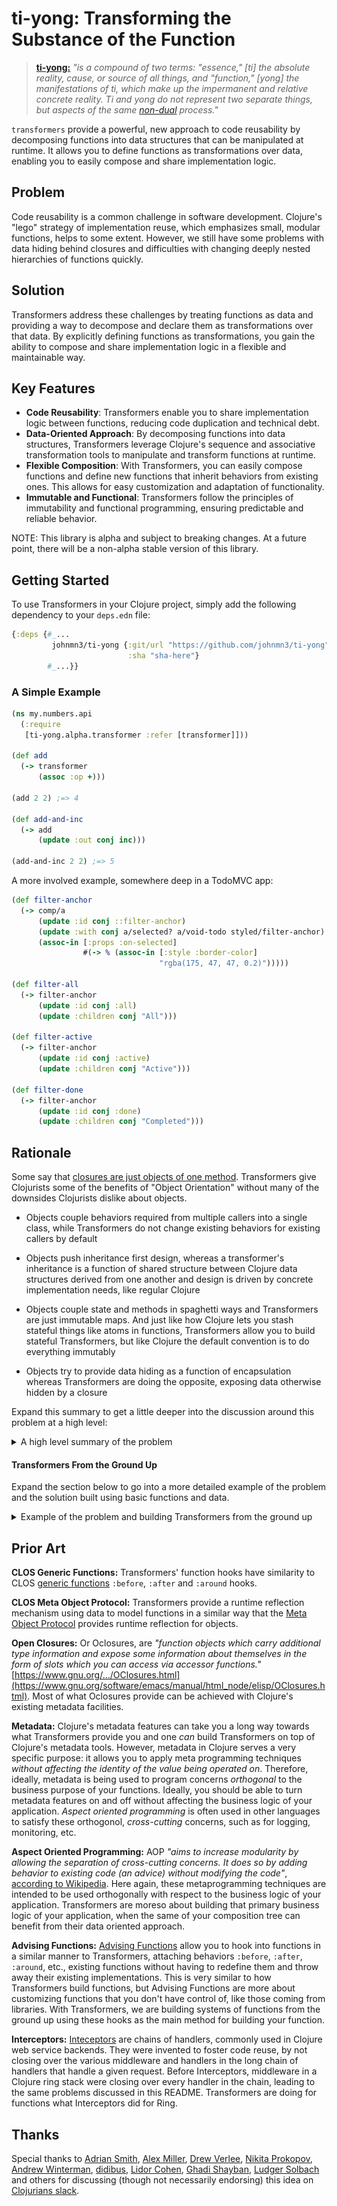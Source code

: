 # ti-yong: Transforming the Substance of the Function

> [**ti-yong:**](https://en.wikipedia.org/wiki/Tiyong) _"is a compound of two
terms: "essence," [ti] the absolute reality, cause, or source of all things, and
"function," [yong] the manifestations of ti, which make up the impermanent and
relative concrete reality. Ti and yong do not represent two separate things,
but aspects of the same [non-dual](https://en.wikipedia.org/wiki/Nondualism)
process."_

`transformers` provide a powerful, new approach to code reusability by
decomposing functions into data structures that can be manipulated at runtime.
It allows you to define functions as transformations over data, enabling you to
easily compose and share implementation logic.

## Problem

Code reusability is a common challenge in software development. Clojure's
"lego" strategy of implementation reuse, which emphasizes small, modular
functions, helps to some extent. However, we still have some problems with data
hiding behind closures and difficulties with changing deeply nested hierarchies
of functions quickly.

## Solution

Transformers address these challenges by treating functions as data and
providing a way to decompose and declare them as transformations over that
data. By explicitly defining functions as transformations, you gain the ability
to compose and share implementation logic in a flexible and maintainable way.

## Key Features

- **Code Reusability**: Transformers enable you to share implementation logic
between functions, reducing code duplication and technical debt.
- **Data-Oriented Approach**: By decomposing functions into data structures,
Transformers leverage Clojure's sequence and associative transformation tools
to manipulate and transform functions at runtime.
- **Flexible Composition**: With Transformers, you can easily compose functions
and define new functions that inherit behaviors from existing ones. This allows
for easy customization and adaptation of functionality.
- **Immutable and Functional**: Transformers follow the principles of
immutability and functional programming, ensuring predictable and reliable
behavior.

NOTE: This library is alpha and subject to breaking changes. At a future point,
there will be a non-alpha stable version of this library.

## Getting Started

To use Transformers in your Clojure project, simply add the following
dependency to your `deps.edn` file:

```clojure
{:deps {#_...
         johnmn3/ti-yong {:git/url "https://github.com/johnmn3/ti-yong"
                          :sha "sha-here"}
        #_...}}
```

### A Simple Example

```clojure
(ns my.numbers.api
  (:require
   [ti-yong.alpha.transformer :refer [transformer]]))

(def add
  (-> transformer
      (assoc :op +)))

(add 2 2) ;=> 4

(def add-and-inc
  (-> add
      (update :out conj inc)))

(add-and-inc 2 2) ;=> 5
```

A more involved example, somewhere deep in a TodoMVC app:
```clojure
(def filter-anchor
  (-> comp/a
      (update :id conj ::filter-anchor)
      (update :with conj a/selected? a/void-todo styled/filter-anchor)
      (assoc-in [:props :on-selected]
                #(-> % (assoc-in [:style :border-color]
                                 "rgba(175, 47, 47, 0.2)")))))

(def filter-all
  (-> filter-anchor
      (update :id conj :all)
      (update :children conj "All")))

(def filter-active
  (-> filter-anchor
      (update :id conj :active)
      (update :children conj "Active")))

(def filter-done
  (-> filter-anchor
      (update :id conj :done)
      (update :children conj "Completed")))
```

## Rationale

Some say that [closures are just objects of one method](https://wiki.c2.com/?ClosuresAndObjectsAreEquivalent).
Transformers give Clojurists some of the benefits of "Object Orientation"
without many of the downsides Clojurists dislike about objects.

- Objects couple behaviors required from multiple callers into a single class,
while Transformers do not change existing behaviors for existing callers by
default

- Objects push inheritance first design, whereas a transformer's inheritance is
a function of shared structure between Clojure data structures derived from one
another and design is driven by concrete implementation needs, like regular
Clojure

- Objects couple state and methods in spaghetti ways and Transformers are just
immutable maps. And just like how Clojure lets you stash stateful things like
atoms in functions, Transformers allow you to build stateful Transformers, but
like Clojure the default convention is to do everything immutably

- Objects try to provide data hiding as a function of encapsulation whereas
Transformers are doing the opposite, exposing data otherwise hidden by a
closure

Expand this summary to get a little deeper into the discussion around this
problem at a high level:

<details closed>
  <summary>A high level summary of the problem</summary>

Suppose we have the following function composition tree:
```
                         A      
                         |      
                         B      
                         |      
                         C      
                       /   \    
                     D       E  
                   /  \     /|\ 
                 F     G  H  | I
                        \/  / / 
                         J_/_/  
                         |      
                         K      
```
Now, suppose we want a new function called L that wraps K. However, this new L
function needs slightly different behavior in the way that C works.

We can easily create a new C (say, "C2") that has the new behavior, but the new
L also needs all the additional behaviors from D, E, F, G, H, I, J and K.

So, they all need to be recomposed into a new tree. So now our implementation
graph looks like this:
```
                         A                           
                         |                           
                         B_________________          
                         |                 \         
                         C1                 C2       
                       /    \             /    \     
                     D       E          D       E    
                   /  \     / |\         \     / |\  
                 F     G  H   | I         G  H   | I 
                        \/   /  /          \/   /  / 
                         J__/__/            J__/__/  
                         |                  |        
                         K1                 K2       
```
Notice, the only genuinely new code in the new tree is in C2 and K2.

D, E, F, G, H, I and J all needed to be recomposed into two separate
call trees, bloating code with technical debt. If there's ever a bug in the way
G called D, for instance, we'll now have to remember to go back and fix it in
two different places.

Looking at the graph like this, we might get the impression that managing this
code duplication isn't that bad. Visually, you can _see_ where the duplications
are and if you later want to replace the common code with an abstraction, it
looks like that would be pretty easy. But when these functions are spread
across many namespaces, with even deeper call trees, with more numerous
duplications through out the app, over the course of years...

No, sometimes it's not entirely clear whether or not these two call trees can
be abstracted back into one again. So, what started as a defensive measure, to
grow our code rather than changing it, duplicating it created it's own set of
problems and technical debt for us to deal with.

With Transformers we are able to define C2 and K2 and then share the rest of
the call tree between C and K.
```
                                    A        
                                    |        
                                    B        
                                    |        
                                    C  C2    
                                  /  \/|     
                                D____/\E     
                               / \    /|\    
                              F   G  H | I   
                                   \/ / /    
                                    J/_/     
                                    | \      
                                    K  k2    
```
We are not _mutating_ here. When K2 is defined, two different _logical_ call
trees are created, similar to how `(def a {:a 1})` and `(def b (assoc a :b 1)`
are two different logical maps that share implementation structure between
them.

Imagine if we weren't allowed to `(def c (assoc b :a 3))` because the value of
`:a` was already closed over by the definition of `a` and `b`. We'd end up
having to redefine a lot of values for a lot of things that mostly already
exist but just happen to be in different data structures simultaneously.

So, why do that to ourselves with our functions?

We're good at managing sequences and eloquently merging maps. It's trivial for
us to simply decompose our functions into data and declare them as
transformations over those decomposed pieces. Transformers let us do that.

With Transformers you can transform your functions like data. By explicitly
decomposing and declaring your functions as data, and by defining them via
transformations over data, regular functions gain macro-like powers over
other regular functions defined in this way.

So don't wait... Embrace the _non-dual_ nature of data function Transformers.
Yes, even you, too, can walk through the _vail of the closure_ and finally tame
the `ti-yong` dragons of duality between verbs and nouns!

(obligitory Clojure logo - generated by Gemini)
<div style="text-align: center;">
<img src="lexical_dragon.jpeg" alt="The Lexical Dragons of Code and Data" width="200"/>
</div>

</details>

#### Transformers From the Ground Up

Expand the section below to go into a more detailed example of the problem and
the solution built using basic functions and data.

<details closed>
  <summary>Example of the problem and building Transformers from the ground up</summary>

Bob works at Acme Widgets as a Staff Engineer in the Weather Widgets
department.

They've got'im working on a widget that converts celcius to fahrenheit.
Pretty simple, right? Should have been, but... management... They thought
they were better programmers than Bob.

Bob warned them, "I need more requirements. It can't just be
`(* (/ 5 9) (- c 32))` from spreadsheet you gave me. How will it be used?"

"No, it's just that!" they said. "It'll be easy," they said. "Fine," he
said.
```clojure
(defn fahrenheit [c]
  (* (/ 5 9) (- c 32)))
#_(fahrenheit 104) ;=> 40
```
A week after the widget hit prod though, here they come:

"Bob, we need it to recognize numbers ending in c, Bob," they said. "It's
just thas one more thing," they said. "Oh, and the output needs an f at the
end," they also said.

By this time, though, the fahrenheit component had been added to twelve
different weather components, spread across other components in 37 different
namespaces, which has already been showing up in hundreds of pages through
out multiple apps running in prod. Changing fahreinheit now is not a trivial
thing. It'll take tons of testing across many different teams that depend on
how it currently looks and works.

So Bob did the logical thing and just wrapped it:
```clojure
(defn parse-c [c]
  (if (= \c (last (str c)))
    (parse-long (apply str (butlast (str c))))
    (if (string? c)
      (parse-long c)
      c)))
#_(parse-c "104c") ;=> 104

(defn f2 [c]
  (let [c2 (parse-c c)]
    (str (fahrenheit c2) "f")))
#_(f2 "104c") ;=> "40f"
```
#### _Implementation diagram so far:_
```clojure
;; fahrenheit    parse-c    
;;           \  /           
;;            f2            
```

There. Now all existing callers can continue to function and look as they
are and only new widgets that the higherups need the new behavior in can
depend on the newly wrapped function. That's normally how we reuse
implementation details in functional programming - we wrap it in another
function. This is called the "legos method" of code reuse.

But, uh oh, the higherups came back with another request...
They wanted Bob to peg all inputs below 0 to 0 now. They say it's for
simplified widgets view, for views that don't involve temperatures below
zero celsius.

"Fine, whatever," Bob thinks. "I'm done trying to reason with these
people."

Against Bob's better judgement, he went and made the thing that can't
calculate temperature correctly. But now he had a problem.

In the time between their previous request and this one, both the original
farenheit and the f2 versions of the calculator have ended up in twice as
many namespaces and web pages in prod. So, if we need to change how either
one of those work, we're going to need to test all of those downstream apps
very thoroughly.

Can't we just do what we did last time? Can't we just wrap f2 like we did
with fahreinheit? Then only have new callers are calling the feature-wrapped
versions?

"No," Bob realized. We need the parser to run before we can compare the
input to 0. We don't need to change the value of f2's input (c) or its
return value - we need to alter a value inside of f2 (c2).

So, sure, he can defensively make a f3 but, unfortunately, Bob's going to
have to reimplement most of c2 in his new f3 function. So that's what he
did:
```clojure
(defn f3 [c]
  (let [c2 (parse-c c)]
    (if (< c2 0)
      (str (fahrenheit 0) "f")
      (str (fahrenheit c2) "f"))))
#_(f3 "-19") ;=> "-17.77777777777778f"
#_(f3 "-30") ;=> "-17.77777777777778f"
```
#### _Implementation diagram so far:_
```clojure
;; fahrenheit-1  parse-c-1   fahrenheit-1  parse-c-1    
;;           \  /                      \  /             
;;            f2                        f3              
```
There we go. That looks great! But like all great things, management came
back with another request. They say that some customers say that they only
want even significand (to the left of the decimal) outputs, otherwise they'd
like to have 1 added to the output.

Weird flex, but okay, right? Things stopped making sense a long time ago, as
far as Bob was concerned. Again, since our new f3 has been created, Terry
has added 23 widgets that depend on it. And, again, we don't need to risk
breaking those downstream consumers of f3, so Bob can just make an f3-even,
for those widgets that need the new feature.

All is not lost though, right? We can still reuse all of the implementation
from f3, right? No, f3 returns strings... We'd have to either turn the
strings back into numbers, so that we can add 1 to the even numbers, or we'd
have to reimplement f3 entirely. Dang it!

"Fine," Bob surmises, "Clojure makes this super easy anyway." And he's right.
These  functions are very simple and not hard to understand. It looks a
little messy, but it's a mess we can handle. It is far better to defensively
grow our code and risk implementation redundancy and code duplication than
it is to change existing code and risk breaking the whole world of
downstream consumers.

So, again, he again reimplements a bespoke solution, very similar to
existing solutions, but just slightly different:
```clojure
(defn f3-even [c]
  (let [c2 (parse-c c)
        res (if (< c2 0)
              (fahrenheit 0)
              (fahrenheit c2))]
    (str (if (even? (int res))
           res
           (inc res))
         "f")))
#_(f3-even "50") ;=> 10
#_(f3-even "51") ;=> 10.555555555555555
#_(f3-even "52") ;=> 12.11111111111111
```
#### _Implementation diagram so far:_
```clojure
;; fahrenheit    parse-c     fahrenheit    parse-c     fahrenheit    parse-c    
;;           \  /                      \  /                      \  /           
;;            f2                        f3                        f3-even       
```
Not pretty, but whatever, this is a one off. It's a pure function. It does
what it needs to, let's just leave alone and stop talking about it, k?

Fortunately, because everything is so stable and Acme Widgets has this ethic
of always defensively duplicating code over risking the breakage of
downstream callers in important components, Bob is right. He can mostly set
it and forget it and it'll keep working 100 years from now.

Oh, suprise, suprise... Now the higherups have a new requirement: fahrenheit
is going multi tenent. I know, it sounds drastic but we can migrate
incrementally.

One of our premium customers wants to be able to put capital "C"s, in
addition to lowercase "c"s, for inputs. The higherups think it'd be a great
idea if, as a test, we introduce multi-tenancy first in our weather widgets
and, specifically, in Bob's farenheit widgets. If non-premium customers want
that feature, they'll have to pay extra.

Bob would prefer not to support duplicative code over time unnecessarily, so
he reuses parse-c's implementation in parse-C. The new behavior can wrap
the semantics of parse-c cleanly, so no big deal:
```clojure
(defn parse-C [c]
  (if (= \C (last (str c)))
    (parse-long (apply str (butlast (str c))))
    (parse-c c)))
```
parse-c was implemented way back before f2 was implemented though. Do we
have to make a new f2? And do we also have to make a new f3, so that we
can have a new f3-even?

Bob ponders parameterizing the parser. Again, he sees no point in risking
damage to downstream callers of f3 and f3-even, so he implements fresh,
bespoke versions of f3 and f3-even with the parser parameterized:
```clojure
(defn f3-with-parser [c & [parser]]
  (let [c2 ((or parser parse-c) c)] ; <- let's still fall back to parse-c
    (if (< c2 0)
      (str (fahrenheit 0) "f")
      (str (fahrenheit c2) "f"))))
#_(f3-even-with-parser "104C" parse-C) ;=> "40f"

(defn f3-even-with-parser [c & [parser]]
  (let [c2 ((or parser parse-c) c)
        res (if (< c2 0)
              (fahrenheit 0)
              (fahrenheit c2))]
    (str (if (even? (int res))
           res
           (inc res))
         "f")))
#_(f3-even-with-parser "104C" parse-C) ;=> "40f"
```
#### _Implementation diagram so far:_
```clojure
;; fahrenheit    parse-c     fahrenheit    parse-c     fahrenheit    parse-c  
;;           \  /                      \  /                      \  /         
;;            f2                        f3                        f3-even     
;;                                                                            
;;                                                                            
;; fahrenheit----parse-c____               fahrenheit----parse-c              
;;           \  /           \                        \  /                     
;;      f3-with-parser       parse-C          f3-even-with-parser             
```
Awesome. A bit of a PITA, having to expand our signature like that, but
it's more robust now. Also sucks that we have to maintain the parallel
implementations like this. Maybe Bob should refactor this.

He'll get to that soon, but the higherups have another feature request
that has to get done quick. Remember that "never less than zero""
constraint from f3? Now they want to let prememium members have any number
less than "n" or any other condition, for that matter.

Okay, so what do we do now?

Can we wrap f3-with-parser? Again, no, because that conditional's logic
(`(< c2 0)`) is closed over, inside f2 and f3. And, again, Sally already
made 15 widgets that depend on them, living in prod. Dependencies have
already leaked everywhere for f3-with-parser and f3-even-with-parser.

We can't keep doing this. Bob needs to parameterize that conditional so we
can stop reimplementing it. Then we can start reusing these functions by
simply composing them with function wrappers that pass in the conditional
as a parameter.

And, we still don't want to unnecessarily risk affecting consumers of f2,
f3, f3-even, f3-with-parser and f3-even-with-parser, so let's not delete
those. Let's just make the new parameterized versions for new callers. One
day, when we have the resources, we may migrate all those old consumers to
the new functions. For now, we have to move fast without breaking things so
let's just have Bob make some new functions:
```clojure
(defn f3-with-parser-and-conditional [c & [parser conditional-fn]]
  (let [c2 ((or parser parse-c) c)] ; <- let's still fall back to parse-c
    (if conditional-fn
      (if (conditional-fn c2)
        (str (fahrenheit 0) "f")
        (str (fahrenheit c2) "f"))
      (if (< c2 0)
        (str (fahrenheit 0) "f")
        (str (fahrenheit c2) "f")))))

(defn f3-even-with-parser-and-conditional [c & [parser conditional-fn]]
  (let [c2 ((or parser parse-c) c)
        res (if conditional-fn
              (if (conditional-fn c2)
                (fahrenheit 0)
                (fahrenheit c2))
              (if (< c2 0)
                (fahrenheit 0)
                (fahrenheit c2)))]
    (str (if (even? (int res))
           res
           (inc res))
         "f")))
(f3-even-with-parser-and-conditional 104 parse-C #(< % 0)) ;=> "40f"
``` 
#### _Implementation diagram so far:_
```clojure
;; fahrenheit    parse-c     fahrenheit    parse-c     fahrenheit    parse-c       
;;           \  /                      \  /                      \  /              
;;            f2                        f3                        f3-even          
;;                                                                                 
;;                                                                                 
;; fahrenheit----parse-c________               fahrenheit----parse-c                   
;;           \  /               \                        \  /                          
;;            f3-with-parser     parse-C           f3-even-with-parser    
;;                                                                                 
;;                                                                                 
;; fahrenheit----parse-c                   fahrenheit----parse-c                     
;;           \  /                                    \  /                          
;;  f3-with-parser-and-conditional            f3-even-with-parser-and-conditional             
```
Okay, hmm. That's a bit much. There's gotta be a better way. Sure, we could
parameterize everything about this function, but where do we stop? This is
getting out of hand.

Just for shits-and-giggles, Bob decides to take this parameterization a step
further and parameterize even the even? branch of the second function. This
allows him to reduce both functions back down into a single function that
optionally defaults to the even? testing branch unless it's overridden by
the caller. So Bob makes an f4 that parameterizes what to do with the
conditional's result:
```clojure
(defn f4 [c & [parser conditional-fn dunzo]]
  (let [c2 ((or parser parse-c) c)
        res (if conditional-fn
              (if (conditional-fn c2)
                (fahrenheit 0)
                (fahrenheit c2))
              (if (< c2 0)
                (fahrenheit 0)
                (fahrenheit c2)))]
    (str (if dunzo
           (dunzo res)
           (if (even? (int res))
             res
             (inc res)))
         "f")))
#_ (f4 104 parse-C #(< 40 %) #(if (even? (int %)) % (inc %))) ;=> "-16.77777777777778f"
```
#### _Implementation diagram so far:_
```clojure
;; fahrenheit    parse-c     fahrenheit    parse-c     fahrenheit    parse-c       
;;           \  /                      \  /                      \  /              
;;            f2                        f3                        f3-even          
;;                                                                                 
;;                                                                                 
;; fahrenheit----parse-c________               fahrenheit---parse-c                   
;;           \  /               \                        \  /                          
;;            f3-with-parser     parse-C           f3-even-with-parser    
;;                                                                                 
;;                                                                                 
;; fahrenheit----parse-c                   fahrenheit----parse-c                 
;;           \  /                                    \  /                          
;;  f3-with-parser-and-conditional     f3-even-with-parser-and-conditional
;;                                                                                 
;;                                                                                 
;;                   fahrenheit----parse-c   
;;                             \  /          
;;                              f4   
```
Now we can do (f4 104 parse-C #(< 40 %) #(if (odd? (int %)) % (inc %)))
```clojure
(f4 104 parse-C #(< % 0) #(if (odd? (int %)) % (inc %))) ;=> "41f"
```
Okay, but this is getting pretty ugly now. The function is moreso
parameterization than it is business logic.

We're parameterizing the handling of the inputs. We're parameterizing what
to do with the inputs after they're handled. We're parameterizing almost
everything but the function that's actually operating on the data.

Why not parameterize that too? Why not parameterize everything about a
function?

Below is an "abstract function" which is structured into these internal
function stages that we've been discussing:
```clojure
(def data {:args [] :in [] :tf [] :op nil :out [] :tf-end [] :res nil})

(defn apply-env-fns [env k]
  (if-not (seq (get env k))
    env
    (reduce (fn [e f] (f e)) env (get env k))))

(defn abstract-function [d & args]
  (let [enva (update d :args into
                     (reduce (fn [a f] [(apply f a)])
                     args (:in d)))
        envb (apply-env-fns enva :tf)
        res (if-not ((:op envb))
                (:args envb)
                (apply (:op envb) (:args envb)))
        envc (assoc d :res (reduce (fn [r f] (f r))
                                   res (:out envb)))
        envd (apply-env-fns envc :tf-end)]
    (:res env4)))
#_ (abstract-function (-> data (assoc :op +)) 1 2 3) ;=> 6
```
Okay, so what we have here is a data model of a function. With it, we're able
to do everything we were able to do above, but with just data.

In the picture below, we break down this data model for functions into four
main phases:

<div style="text-align: center;">
<img src="anatomy_of_a_function.png" alt="The Anatomy of a Function" width="800"/>
</div>

In the picture we also have an initialization phase. We're not going to use the
initialization phase in this section but we'll get into them in other sections.

Okay, let's try it first with fahrenheit as the operator function:
```clojure
(->> 104
     (abstract-function (-> data (assoc :op fahrenheit)))) ;=> 40
```

Sure, that's not very useful by itself. The fun starts when we add more
implementation data to the abstract function.

Let's replicate f2 by adding parsing and formatting implementation data:
```clojure
(->> "-103c"
     (abstract-function
      (-> data
          (update :in conj parse-c)
          (assoc :op fahrenheit)
          (update :tf-end conj #(update % :res (str % "F")))))) ;=> -75
```
Why would we do this? By keeping these implementation details separate but
still located in the same data structure as its other associated implementation
details, we can _use_ the function or _reuse the implementation_ of the
function, depending on the evolving requirements of our application.

Let's define f2 again but, this time, lets store the function as data:
```clojure
(def f-with-parse ;; was f2
  (-> data
      (update :in conj parse-c)
      (assoc :op fahrenheit)
      (update :tf-end conj #(update % :res (str % "F")))))
```
#### _Implementation diagram so far:_
```clojure
;; fahrenheit    parse-c  
;;           \  /         
;;        f-with-parse    
```
So far, our implementation diagram looks mostly the same.

Now we can run the data through the abstract function with arguments:
```clojure
(abstract-function f-with-parse "-103c") ;=> "-75F"
```
Great, now let's add the below zero gaurd from f3:
```clojure
(def f-with-parse-and-cond ;; <- was f3-even
  (-> f-with-parse 
      (update :tf conj
              #(update % :args (if (< (first %) 0) [0] %)))))
```
#### _Implementation diagram so far:_
```clojure
;; fahrenheit    parse-c                            
;;           \  /                                     
;;        f-with-parse ----- f-with-parse-and-cond  
```
Already, we can see that our implementation diagram is growing at a slower rate
than our prior implementations.

Remember that in the original f3 we had to reimplement everything about f2.
Here, were only adding the update to the args - same result:
```clojure
(abstract-function f-with-parse-and-cond "-103c") ;=> "-17.77777777777778F"
```
And for increasing the evens by one? Instead of becoming more complex with
wrappers, things become _less_ complex with Transformers:
```clojure
(def f4*
  (-> f-with-parse-and-cond
      (update :out conj #(if (even? (int %)) % (inc %)))))
```

#### Implementation diagram so far
```clojure
fahrenheit-1  parse-c-1                                  
          \  /                                           
       f-with-parse-1 ----- f-with-parse-and-cond -- f4*  
```

Well, that was easy. We didn't have to go reimplementing f2 and f3 all over
again! And, instead of overloading f4 with more and more parameterization,
f4*'s whole ancestry are fully pre-parameterized by storing implementations
in data that can be hooked into. No need for all these extra params
`& [parser conditional-fn dunzo]`.

Works the same:
```clojure
(abstract-function f4* "-103c") ;=> "-16.77777777777778F"
```
Notice how we never had to go back and rewrite old functions, parameterizing
behaviors we didn't anticipate at design stage.

The f4* function fully reuses the f-with-parse-and-cond function. The
f-with-parse-and-cond function fully reuses the f-with-parse function.

Oh, but we need a version of f4* that doesn't convert the result to a string
with "f" at the end!

How hard would it be for us to transform f4* into a function that acts as if
f-with-parse never coupled the formating behavior in its implementation?

Pretty easy!
```clojure
(def f4-raw
  (-> f4* (update :tf-end empty)))

(abstract-function f4-raw "-103c") ;=> -16.77777777777778
```
And Bob didn't necessarily have to make `f4-raw`. Nobody on team Weather
Widgets needs to be able to make changes, or have write access to the 
weather-widgets repo, in order to make that above f4-raw. Any downstream
consumer of f4* can transform its implementation in the way above. So doesn't
necessarily have to support all these features, just a good core set of
widgets that can be easily transformed into other widgets.

That's basically what Transformers are, but just with a few more bells and
whistles. But, when you invoke the transformer map, it's as if
`abstract-function` is preceding the map in every invocation. Transformers
provide a way to more easily compose functions and declaratively recompose
them after they've already been defined. They parameterize every part of the
insides of a function, turning its semantics inside out, so that those 
implementation parts are not coupled together by the function closure.
</details>

##  Prior Art

**CLOS Generic Functions:** Transformers' function hooks have similarity
to CLOS [generic functions](https://lispcookbook.github.io/cl-cookbook/clos.html)
`:before`, `:after` and `:around` hooks.

**CLOS Meta Object Protocol:** Transformers provide a runtime reflection
mechanism using data to model functions in a similar way that the [Meta
Object Protocol](https://www.cliki.net/mop) provides runtime reflection for objects.

**Open Closures:** Or Oclosures, are _"function objects which carry additional
type information and expose some information about themselves in the form of
slots which you can access via accessor functions."_ [https://www.gnu.org/.../OClosures.html](https://www.gnu.org/software/emacs/manual/html_node/elisp/OClosures.html). Most of what
Oclosures provide can be achieved with Clojure's existing metadata facilities.

**Metadata:** Clojure's metadata features can take you a long way towards what
Transformers provide you and one _can_ build Transformers on top of Clojure's
metadata tools. However, metadata in Clojure serves a very specific purpose:
it allows you to apply meta programming techniques _without affecting the
identity of the value being operated on_. Therefore, ideally, metadata is
being used to program concerns _orthogonal_ to the business purpose of your
functions. Ideally, you should be able to turn metadata features on and off
without affecting the business logic of your application. _Aspect oriented
programming_ is often used in other languages to satisfy these orthogonol,
_cross-cutting_ concerns, such as for logging, monitoring, etc.

**Aspect Oriented Programming:** AOP _"aims to increase modularity by allowing
the separation of cross-cutting concerns. It does so by adding behavior to
existing code (an advice) without modifying the code"_, [according to Wikipedia](https://en.wikipedia.org/wiki/Aspect-oriented_programming).
Here again, these metaprogramming techniques are intended to be used
orthogonally with respect to the business logic of your application.
Transformers are moreso about building that primary business logic of your
application, when the same of your composition tree can benefit from their data
oriented approach.

**Advising Functions:** [Advising Functions](https://www.gnu.org/software/emacs/manual/html_node/elisp/Advising-Functions.html)
allow you to hook into functions in a similar manner to Transformers, attaching
behaviors `:before`, `:after`, `:around`, etc., existing functions without
having to redefine them and throw away their existing implementations. This is
very similar to how Transformers build functions, but Advising Functions are
more about customizing functions that you don't have control of, like those
coming from libraries. With Transformers, we are building systems of functions
from the ground up using these hooks as the main method for building your
function.

**Interceptors:** [Inteceptors](http://pedestal.io/pedestal/0.7/reference/interceptors.html)
are chains of handlers, commonly used in Clojure web service backends. They
were invented to foster code reuse, by not closing over the various middleware
and handlers in the long chain of handlers that handle a given request. Before
Interceptors, middleware in a Clojure ring stack were closing over every
handler in the chain, leading to the same problems discussed in this README.
Transformers are doing for functions what Interceptors did for Ring.

## Thanks

Special thanks to [Adrian Smith](https://clojurians.slack.com/team/U7RJTCH6J),
[Alex Miller](https://github.com/puredanger),
[Drew Verlee](https://clojurians.slack.com/team/U0DJ4T5U1),
[Nikita Prokopov](https://clojurians.slack.com/team/U050UBKAA),
[Andrew Winterman](https://clojurians.slack.com/team/U06T3FVL9JP),
[didibus](https://clojurians.slack.com/team/U0K064KQV),
[Lidor Cohen](https://clojurians.slack.com/team/U8RHR1V60),
[Ghadi Shayban](https://clojurians.slack.com/team/U050ECB92),
[Ludger Solbach](https://clojurians.slack.com/team/U017HM6BG07)
and others for discussing (though not necessarily endorsing) this idea on
[Clojurians slack](https://app.slack.com/client/T03RZGPFR).

